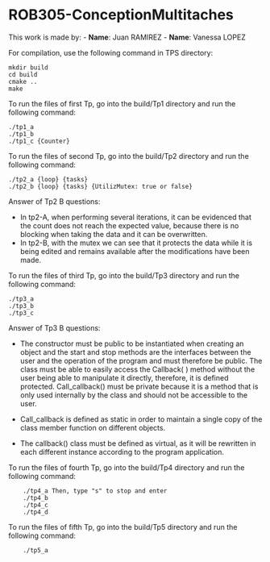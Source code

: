 # ROB305-ConceptionMultitaches

This work is made by:
    - **Name**: Juan RAMIREZ
    - **Name**: Vanessa LOPEZ

For compilation, use the following command in TPS directory:

    mkdir build
    cd build
    cmake ..
    make

To run the files of first Tp, go into the build/Tp1 directory and run the following command:

    ./tp1_a
    ./tp1_b
    ./tp1_c {Counter}

To run the files of second Tp, go into the build/Tp2 directory and run the following command:

    ./tp2_a {loop} {tasks}
    ./tp2_b {loop} {tasks} {UtilizMutex: true or false}

Answer of Tp2 B questions:
- In tp2-A, when performing several iterations, it can be evidenced that the count does not reach the expected value, because there is no blocking when taking the data and it can be overwritten.
- In tp2-B, with the mutex we can see that it protects the data while it is being edited and remains available after the modifications have been made.


To run the files of third Tp, go into the build/Tp3 directory and run the following command:

    ./tp3_a
    ./tp3_b
    ./tp3_c

Answer of Tp3 B questions: 
- The constructor must be public to be instantiated when creating an object and the start and stop methods are the interfaces between the user and the operation of the program and must therefore be public. The class must be able to easily access the Callback( ) method without the user being able to manipulate it directly, therefore, it is defined protected. Call_callback() must be private because it is a method that is only used internally by the class and should not be accessible to the user.

- Call_callback is defined as static in order to maintain a single copy of the class member function on different objects.

- The callback() class must be defined as virtual, as it will be rewritten in each different instance according to the program application.

To run the files of fourth Tp, go into the build/Tp4 directory and run the following command:
    
        ./tp4_a Then, type "s" to stop and enter
        ./tp4_b
        ./tp4_c
        ./tp4_d

To run the files of fifth Tp, go into the build/Tp5 directory and run the following command:
    
        ./tp5_a
